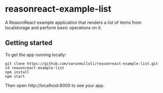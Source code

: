 # reasonreact-example-list
A ReasonReact example application that renders a list of items from localstorage and perform basic operations on it.

## Getting started

To get the app running locally:

```
git clone https://github.com/varunmulloli/reasonreact-example-list.git
cd reasonreact-example-list
npm install
npm start
```

Then open http://localhost:8000 to see your app.
